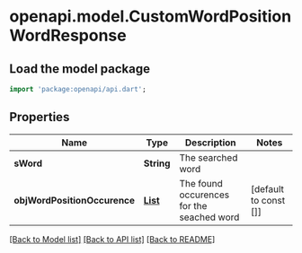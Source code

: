 # openapi.model.CustomWordPositionWordResponse

## Load the model package
```dart
import 'package:openapi/api.dart';
```

## Properties
Name | Type | Description | Notes
------------ | ------------- | ------------- | -------------
**sWord** | **String** | The searched word | 
**objWordPositionOccurence** | [**List<CustomWordPositionOccurenceResponse>**](CustomWordPositionOccurenceResponse.md) | The found occurences for the seached word | [default to const []]

[[Back to Model list]](../README.md#documentation-for-models) [[Back to API list]](../README.md#documentation-for-api-endpoints) [[Back to README]](../README.md)


